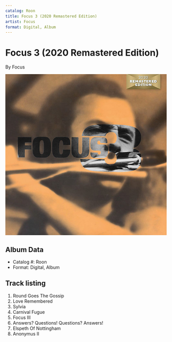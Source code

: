```yaml
---
catalog: Roon
title: Focus 3 (2020 Remastered Edition)
artist: Focus
format: Digital, Album
---
```


# Focus 3 (2020 Remastered Edition)

By Focus

![](../../assets/albumcovers/Focus-Focus_3_2020_Remastered_Edition.png)

## Album Data

- Catalog #: Roon
- Format: Digital, Album


## Track listing


1. Round Goes The Gossip
2. Love Remembered
3. Sylvia
4. Carnival Fugue
5. Focus III
6. Answers? Questions! Questions? Answers!
7. Elspeth Of Nottingham
8. Anonymus II

